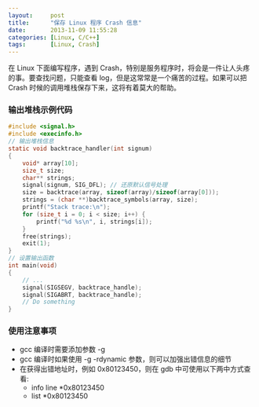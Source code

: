 ```yaml
---
layout:     post
title:      "保存 Linux 程序 Crash 信息"
date:       2013-11-09 11:55:28
categories: [Linux, C/C++]
tags:       [Linux, Crash]
---
```


在 Linux 下面编写程序，遇到 Crash，特别是服务程序时，将会是一件让人头疼的事。要查找问题，只能查看 log，但是这常常是一个痛苦的过程。如果可以把 Crash 时候的调用堆栈保存下来，这将有着莫大的帮助。
<!--more-->

### 输出堆栈示例代码

```c
#include <signal.h>
#include <execinfo.h>
// 输出堆栈信息
static void backtrace_handler(int signum)
{
	void* array[10];
	size_t size;
	char** strings;
	signal(signum, SIG_DFL); // 还原默认信号处理
	size = backtrace(array, sizeof(array)/sizeof(array[0]));
	strings = (char **)backtrace_symbols(array, size);
	printf("Stack trace:\n");
	for (size_t i = 0; i < size; i++) {
		printf("%d %s\n", i, strings[i]);
	}
	free(strings);
	exit(1);
}
// 设置输出函数
int main(void)
{
	// ...
	signal(SIGSEGV, backtrace_handle);
	signal(SIGABRT, backtrace_handle);
	// Do something
}
```

### 使用注意事项

- gcc 编译时需要添加参数 -g
- gcc 编译时如果使用 -g -rdynamic 参数，则可以加强出错信息的细节
- 在获得出错地址时，例如 0x80123450，则在 gdb 中可使用以下两中方式查看:
	+ info line *0x80123450
	+ list *0x80123450
